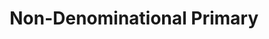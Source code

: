 ---
schema: default
title: Non-Denominational Primary
organization: Renfrewshire Council
notes: >-
    Education
resources:
  - name: Non-Denominational Primary FEATURE LAYER
  - url: >-
      
  - format: FEATURE LAYER
license: 
category:

  - Education
  - Open Data
  - School
  - Nursery
  - ASN
  - Learning
  - Catchment Areas
maintainer: Renfrewshire Council
maintainer_email: someone@example.com
---